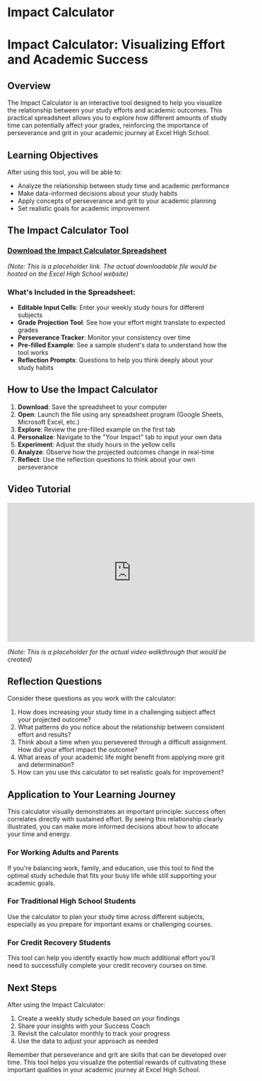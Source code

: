 

# Impact Calculator

# Impact Calculator: Visualizing Effort and Academic Success

## Overview
The Impact Calculator is an interactive tool designed to help you visualize the relationship between your study efforts and academic outcomes. This practical spreadsheet allows you to explore how different amounts of study time can potentially affect your grades, reinforcing the importance of perseverance and grit in your academic journey at Excel High School.

## Learning Objectives
After using this tool, you will be able to:
- Analyze the relationship between study time and academic performance
- Make data-informed decisions about your study habits
- Apply concepts of perseverance and grit to your academic planning
- Set realistic goals for academic improvement

## The Impact Calculator Tool

### [Download the Impact Calculator Spreadsheet](https://excelhs.org/resources/impact-calculator.xlsx)
*(Note: This is a placeholder link. The actual downloadable file would be hosted on the Excel High School website)*

### What's Included in the Spreadsheet:
- **Editable Input Cells**: Enter your weekly study hours for different subjects
- **Grade Projection Tool**: See how your effort might translate to expected grades
- **Perseverance Tracker**: Monitor your consistency over time
- **Pre-filled Example**: See a sample student's data to understand how the tool works
- **Reflection Prompts**: Questions to help you think deeply about your study habits

## How to Use the Impact Calculator

1. **Download**: Save the spreadsheet to your computer
2. **Open**: Launch the file using any spreadsheet program (Google Sheets, Microsoft Excel, etc.)
3. **Explore**: Review the pre-filled example on the first tab
4. **Personalize**: Navigate to the "Your Impact" tab to input your own data
5. **Experiment**: Adjust the study hours in the yellow cells
6. **Analyze**: Observe how the projected outcomes change in real-time
7. **Reflect**: Use the reflection questions to think about your own perseverance

## Video Tutorial

<iframe width="560" height="315" src="https://www.youtube.com/embed/example" title="Impact Calculator Walkthrough" frameborder="0" allow="accelerometer; autoplay; clipboard-write; encrypted-media; gyroscope; picture-in-picture" allowfullscreen></iframe>

*(Note: This is a placeholder for the actual video walkthrough that would be created)*

## Reflection Questions

Consider these questions as you work with the calculator:

1. How does increasing your study time in a challenging subject affect your projected outcome?
2. What patterns do you notice about the relationship between consistent effort and results?
3. Think about a time when you persevered through a difficult assignment. How did your effort impact the outcome?
4. What areas of your academic life might benefit from applying more grit and determination?
5. How can you use this calculator to set realistic goals for improvement?

## Application to Your Learning Journey

This calculator visually demonstrates an important principle: success often correlates directly with sustained effort. By seeing this relationship clearly illustrated, you can make more informed decisions about how to allocate your time and energy.

### For Working Adults and Parents
If you're balancing work, family, and education, use this tool to find the optimal study schedule that fits your busy life while still supporting your academic goals.

### For Traditional High School Students
Use the calculator to plan your study time across different subjects, especially as you prepare for important exams or challenging courses.

### For Credit Recovery Students
This tool can help you identify exactly how much additional effort you'll need to successfully complete your credit recovery courses on time.

## Next Steps

After using the Impact Calculator:
1. Create a weekly study schedule based on your findings
2. Share your insights with your Success Coach
3. Revisit the calculator monthly to track your progress
4. Use the data to adjust your approach as needed

Remember that perseverance and grit are skills that can be developed over time. This tool helps you visualize the potential rewards of cultivating these important qualities in your academic journey at Excel High School.